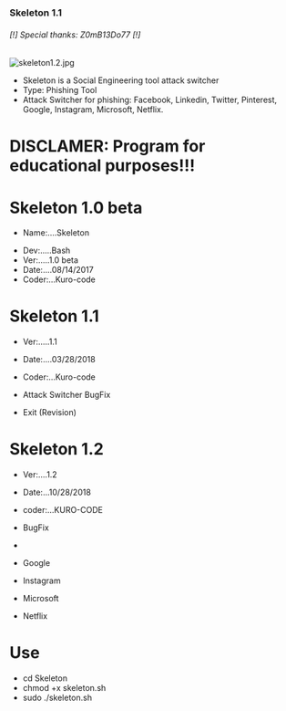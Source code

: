 ### Skeleton 1.1 ###

######     [!] Special thanks: Z0mB13Do77 [!]

![skeleton1.2.jpg](https://github.com/KURO-CODE/Skeleton/blob/master/skeleton1.2.jpg)

* Skeleton is a Social Engineering tool attack switcher
* Type: Phishing Tool
* Attack Switcher for phishing: Facebook, Linkedin, Twitter, Pinterest, Google, Instagram, Microsoft, Netflix.

# DISCLAMER: Program for educational purposes!!!

# Skeleton 1.0 beta
+ Name:....Skeleton
* Dev:.....Bash
* Ver:.....1.0 beta
* Date:....08/14/2017
* Coder:...Kuro-code

# Skeleton 1.1
* Ver:.....1.1
* Date:....03/28/2018
* Coder:...Kuro-code

* Attack Switcher BugFix
* Exit (Revision)

# Skeleton 1.2
* Ver:....1.2        
* Date:...10/28/2018   
* coder:...KURO-CODE   

* BugFix

* ~~~ Sites ~~~

* Google
* Instagram
* Microsoft
* Netflix

# Use #

* cd Skeleton
*  chmod +x skeleton.sh
* sudo ./skeleton.sh
